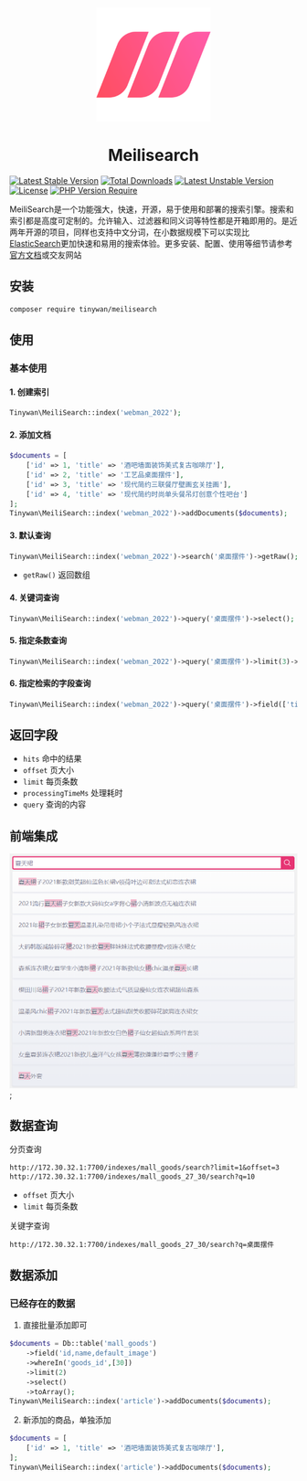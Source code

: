 <p align="center">
  <img src="./logo.svg" alt="Meilisearch" width="200" height="200" />
</p>

<h1 align="center">Meilisearch</h1>

[![Latest Stable Version](http://poser.pugx.org/tinywan/meilisearch/v)](https://packagist.org/packages/tinywan/meilisearch) 
[![Total Downloads](http://poser.pugx.org/tinywan/meilisearch/downloads)](https://packagist.org/packages/tinywan/meilisearch) 
[![Latest Unstable Version](http://poser.pugx.org/tinywan/meilisearch/v/unstable)](https://packagist.org/packages/tinywan/meilisearch) 
[![License](http://poser.pugx.org/tinywan/meilisearch/license)](https://packagist.org/packages/tinywan/meilisearch) 
[![PHP Version Require](http://poser.pugx.org/tinywan/meilisearch/require/php)](https://packagist.org/packages/tinywan/meilisearch)

MeiliSearch是一个功能强大，快速，开源，易于使用和部署的搜索引擎。搜索和索引都是高度可定制的。允许输入、过滤器和同义词等特性都是开箱即用的。是近两年开源的项目，同样也支持中文分词，在小数据规模下可以实现比[ElasticSearch](https://www.elastic.co/cn/elasticsearch/)更加快速和易用的搜索体验。更多安装、配置、使用等细节请参考[官方文档](https://docs.meilisearch.com/)或交友网站

## 安装

```sh
composer require tinywan/meilisearch
```

## 使用

### 基本使用

#### 1. 创建索引

```php
Tinywan\MeiliSearch::index('webman_2022');
```

#### 2. 添加文档

```php
$documents = [
    ['id' => 1, 'title' => '酒吧墙面装饰美式复古咖啡厅'],
    ['id' => 2, 'title' => '工艺品桌面摆件'],
    ['id' => 3, 'title' => '现代简约三联餐厅壁画玄关挂画'],
    ['id' => 4, 'title' => '现代简约时尚单头餐吊灯创意个性吧台']
];
Tinywan\MeiliSearch::index('webman_2022')->addDocuments($documents);
```

#### 3. 默认查询

```php
Tinywan\MeiliSearch::index('webman_2022')->search('桌面摆件')->getRaw();
```

- `getRaw()` 返回数组

#### 4. 关键词查询

```php
Tinywan\MeiliSearch::index('webman_2022')->query('桌面摆件')->select();
```

#### 5. 指定条数查询

```php
Tinywan\MeiliSearch::index('webman_2022')->query('桌面摆件')->limit(3)->select();
```

#### 6. 指定检索的字段查询

```php
Tinywan\MeiliSearch::index('webman_2022')->query('桌面摆件')->field(['title'])->select();
```

## 返回字段

- `hits` 命中的结果
- `offset` 页大小
- `limit` 每页条数
- `processingTimeMs` 处理耗时
- `query` 查询的内容

## 前端集成

![demo.png](./demo.png);

## 数据查询

分页查询
```
http://172.30.32.1:7700/indexes/mall_goods/search?limit=1&offset=3
http://172.30.32.1:7700/indexes/mall_goods_27_30/search?q=10
```
- `offset` 页大小
- `limit` 每页条数

关键字查询
```
http://172.30.32.1:7700/indexes/mall_goods_27_30/search?q=桌面摆件
```

## 数据添加

### 已经存在的数据

1. 直接批量添加即可
```php
$documents = Db::table('mall_goods')
    ->field('id,name,default_image')
    ->whereIn('goods_id',[30])
    ->limit(2)
    ->select()
    ->toArray();
Tinywan\MeiliSearch::index('article')->addDocuments($documents);
```

2. 新添加的商品，单独添加
```php
$documents = [
    ['id' => 1, 'title' => '酒吧墙面装饰美式复古咖啡厅'],
];
Tinywan\MeiliSearch::index('article')->addDocuments($documents);
```